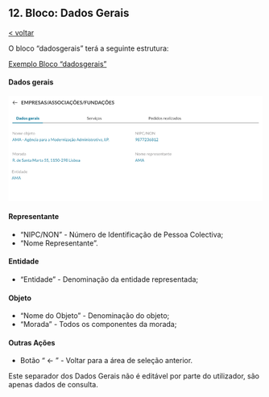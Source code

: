 ## 12.	Bloco: Dados Gerais

[< voltar](https://amagovpt.github.io/ePortugal/area-reservada/)

O bloco “dadosgerais” terá a seguinte estrutura:

<a href="https://github.com/amagovpt/ePortugal/blob/main/exemplos/DadosGerais.xml" target="_blank">Exemplo Bloco “dadosgerais”</a>

#### Dados gerais

![Dados gerais](https://github.com/amagovpt/ePortugal/blob/main/assets/images/dados-gerais.png?raw=true)

#### Representante
-	“NIPC/NON” - Número de Identificação de Pessoa Colectiva;
-	“Nome Representante”.

#### Entidade
-	“Entidade” - Denominação da entidade representada;

#### Objeto
-	“Nome do Objeto” - Denominação do objeto;
-	“Morada” - Todos os componentes da morada;

#### Outras Ações
-	Botão “ <-  ” - Voltar para a área de seleção anterior.

Este separador dos Dados Gerais não é editável por parte do utilizador, são apenas dados de consulta.

